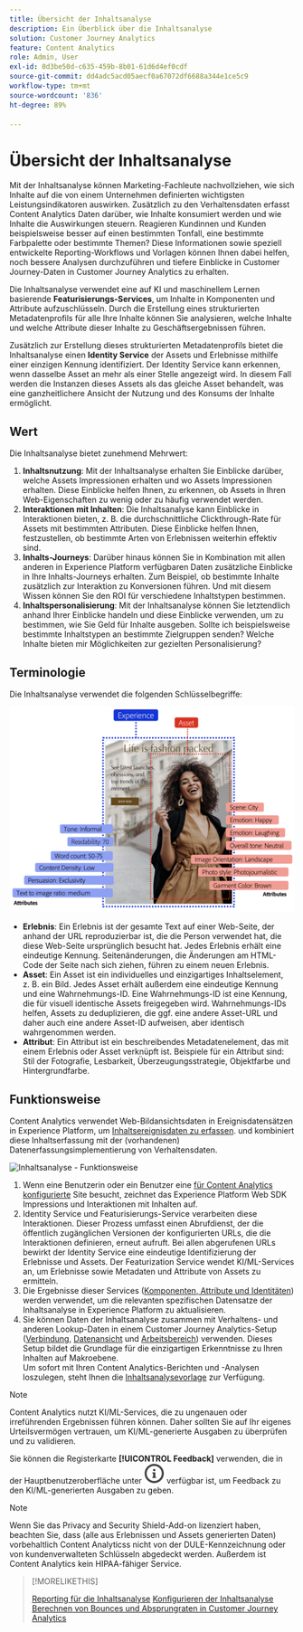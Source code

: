 ```yaml
---
title: Übersicht der Inhaltsanalyse
description: Ein Überblick über die Inhaltsanalyse
solution: Customer Journey Analytics
feature: Content Analytics
role: Admin, User
exl-id: 0d3be50d-c635-459b-8b01-61d6d4ef0cdf
source-git-commit: dd4adc5acd05aecf0a67072df6688a344e1ce5c9
workflow-type: tm+mt
source-wordcount: '836'
ht-degree: 89%

---
```


# Übersicht der Inhaltsanalyse

Mit der Inhaltsanalyse können Marketing-Fachleute nachvollziehen, wie sich Inhalte auf die von einem Unternehmen definierten wichtigsten Leistungsindikatoren auswirken. Zusätzlich zu den Verhaltensdaten erfasst Content Analytics Daten darüber, wie Inhalte konsumiert werden und wie Inhalte die Auswirkungen steuern. Reagieren Kundinnen und Kunden beispielsweise besser auf einen bestimmten Tonfall, eine bestimmte Farbpalette oder bestimmte Themen? Diese Informationen sowie speziell entwickelte Reporting-Workflows und Vorlagen können Ihnen dabei helfen, noch bessere Analysen durchzuführen und tiefere Einblicke in Customer Journey-Daten in Customer Journey Analytics zu erhalten.

Die Inhaltsanalyse verwendet eine auf KI und maschinellem Lernen basierende **Featurisierungs-Services**, um Inhalte in Komponenten und Attribute aufzuschlüsseln. Durch die Erstellung eines strukturierten Metadatenprofils für alle Ihre Inhalte können Sie analysieren, welche Inhalte und welche Attribute dieser Inhalte zu Geschäftsergebnissen führen.

Zusätzlich zur Erstellung dieses strukturierten Metadatenprofils bietet die Inhaltsanalyse einen **Identity Service** der Assets und Erlebnisse mithilfe einer einzigen Kennung identifiziert. Der Identity Service kann erkennen, wenn dasselbe Asset an mehr als einer Stelle angezeigt wird. In diesem Fall werden die Instanzen dieses Assets als das gleiche Asset behandelt, was eine ganzheitlichere Ansicht der Nutzung und des Konsums der Inhalte ermöglicht.

## Wert

Die Inhaltsanalyse bietet zunehmend Mehrwert:

1. **Inhaltsnutzung**: Mit der Inhaltsanalyse erhalten Sie Einblicke darüber, welche Assets Impressionen erhalten und wo Assets Impressionen erhalten. Diese Einblicke helfen Ihnen, zu erkennen, ob Assets in Ihren Web-Eigenschaften zu wenig oder zu häufig verwendet werden.
1. **Interaktionen mit Inhalten**: Die Inhaltsanalyse kann Einblicke in Interaktionen bieten, z. B. die durchschnittliche Clickthrough-Rate für Assets mit bestimmten Attributen. Diese Einblicke helfen Ihnen, festzustellen, ob bestimmte Arten von Erlebnissen weiterhin effektiv sind.
1. **Inhalts-Journeys**: Darüber hinaus können Sie in Kombination mit allen anderen in Experience Platform verfügbaren Daten zusätzliche Einblicke in Ihre Inhalts-Journeys erhalten. Zum Beispiel, ob bestimmte Inhalte zusätzlich zur Interaktion zu Konversionen führen. Und mit diesem Wissen können Sie den ROI für verschiedene Inhaltstypen bestimmen.
1. **Inhaltspersonalisierung**: Mit der Inhaltsanalyse können Sie letztendlich anhand Ihrer Einblicke handeln und diese Einblicke verwenden, um zu bestimmen, wie Sie Geld für Inhalte ausgeben. Sollte ich beispielsweise bestimmte Inhaltstypen an bestimmte Zielgruppen senden? Welche Inhalte bieten mir Möglichkeiten zur gezielten Personalisierung?

## Terminologie

Die Inhaltsanalyse verwendet die folgenden Schlüsselbegriffe:

![Assets und Erlebnisse](/help/content-analytics/assets/content-analytics-experience-asset.png)

* **Erlebnis**: Ein Erlebnis ist der gesamte Text auf einer Web-Seite, der anhand der URL reproduzierbar ist, die die Person verwendet hat, die diese Web-Seite ursprünglich besucht hat. Jedes Erlebnis erhält eine eindeutige Kennung. Seitenänderungen, die Änderungen am HTML-Code der Seite nach sich ziehen, führen zu einem neuen Erlebnis.
* **Asset**: Ein Asset ist ein individuelles und einzigartiges Inhaltselement, z. B. ein Bild. Jedes Asset erhält außerdem eine eindeutige Kennung und eine Wahrnehmungs-ID. Eine Wahrnehmungs-ID ist eine Kennung, die für visuell identische Assets freigegeben wird. Wahrnehmungs-IDs helfen, Assets zu deduplizieren, die ggf. eine andere Asset-URL und daher auch eine andere Asset-ID aufweisen, aber identisch wahrgenommen werden.
* **Attribut**: Ein Attribut ist ein beschreibendes Metadatenelement, das mit einem Erlebnis oder Asset verknüpft ist. Beispiele für ein Attribut sind: Stil der Fotografie, Lesbarkeit, Überzeugungsstrategie, Objektfarbe und Hintergrundfarbe.

## Funktionsweise

Content Analytics verwendet Web-Bildansichtsdaten in Ereignisdatensätzen in Experience Platform, um [Inhaltsereignisdaten zu erfassen](config/datacollection.md). und kombiniert diese Inhaltserfassung mit der (vorhandenen) Datenerfassungsimplementierung von Verhaltensdaten.

![Inhaltsanalyse - Funktionsweise](assets/aca-overview.gif)

1. Wenn eine Benutzerin oder ein Benutzer eine [für Content Analytics konfigurierte](config/configuration.md) Site besucht, zeichnet das Experience Platform Web SDK Impressions und Interaktionen mit Inhalten auf.
1. Identity Service und Featurisierungs-Service verarbeiten diese Interaktionen. Dieser Prozess umfasst einen Abrufdienst, der die öffentlich zugänglichen Versionen der konfigurierten URLs, die die Interaktionen definieren, erneut aufruft. Bei allen abgerufenen URLs bewirkt der Identity Service eine eindeutige Identifizierung der Erlebnisse und Assets. Der Featurization Service wendet KI/ML-Services an, um Erlebnisse sowie Metadaten und Attribute von Assets zu ermitteln.
1. Die Ergebnisse dieser Services ([Komponenten, Attribute und Identitäten](/help/content-analytics/report/components.md)) werden verwendet, um die relevanten spezifischen Datensatze der Inhaltsanalyse in Experience Platform zu aktualisieren.
1. Sie können Daten der Inhaltsanalyse zusammen mit Verhaltens- und anderen Lookup-Daten in einem Customer Journey Analytics-Setup ([Verbindung](/help/connections/overview.md), [Datenansicht](/help/data-views/data-views.md) und [Arbeitsbereich](/help/analysis-workspace/home.md)) verwenden. Dieses Setup bildet die Grundlage für die einzigartigen Erkenntnisse zu Ihren Inhalten auf Makroebene. <br/>Um sofort mit Ihren Content Analytics-Berichten und -Analysen loszulegen, steht Ihnen die [Inhaltsanalysevorlage](/help/content-analytics/report/report.md#template) zur Verfügung.


>[!NOTE]
>
>Content Analytics nutzt KI/ML-Services, die zu ungenauen oder irreführenden Ergebnissen führen können. Daher sollten Sie auf Ihr eigenes Urteilsvermögen vertrauen, um KI/ML-generierte Ausgaben zu überprüfen und zu validieren.
>
>Sie können die Registerkarte **[!UICONTROL Feedback]** verwenden, die in der Hauptbenutzeroberfläche unter ![InfoOutline](/help/assets/icons/InfoOutline.svg) verfügbar ist, um Feedback zu den KI/ML-generierten Ausgaben zu geben.
>

>[!NOTE]
>
>Wenn Sie das Privacy and Security Shield-Add-on lizenziert haben, beachten Sie, dass (alle aus Erlebnissen und Assets generierten Daten) vorbehaltlich Content Analyticss nicht von der DULE-Kennzeichnung oder von kundenverwalteten Schlüsseln abgedeckt werden. Außerdem ist Content Analytics kein HIPAA-fähiger Service.
>


>[!MORELIKETHIS]
>
>[Reporting für die Inhaltsanalyse](report/report.md)
>[Konfigurieren der Inhaltsanalyse](config/configuration.md)
>[Berechnen von Bounces und Absprungraten in Customer Journey Analytics](https://experienceleaguecommunities.adobe.com/t5/adobe-analytics-blogs/calculating-bounces-amp-bounce-rate-in-adobe-customer-journey/ba-p/706446?profile.language=de#M454)
>

